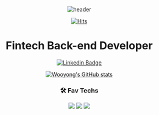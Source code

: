 <div align="center">
 
![header](https://capsule-render.vercel.app/api?type=cylinder&color=auto&height=150&section=header&text=WooYong%20An&fontSize=50&animation=twinkling)

[![Hits](https://hits.seeyoufarm.com/api/count/incr/badge.svg?url=https://github.com/anwoo99&count_bg=%23FFB60F&title_bg=%23555555&icon=&icon_color=%23E7E7E7&title=hits&edge_flat=false)](https://github.com/anwoo99)

# Fintech Back-end Developer
  [![Linkedin Badge](https://img.shields.io/badge/-LinkedIn-blue?style=flat-square&logo=Linkedin&logoColor=white&link=https://www.linkedin.com/in/%EC%9A%B0%EC%9A%A9-%EC%95%88-aa8842246?utm_source=share&utm_campaign=share_via&utm_content=profile&utm_medium=android_app)](https://www.linkedin.com/in/%EC%9A%B0%EC%9A%A9-%EC%95%88-aa8842246?utm_source=share&utm_campaign=share_via&utm_content=profile&utm_medium=android_app)
 
 [![Wooyong's GitHub stats](https://github-readme-stats.vercel.app/api?username=anwoo99&hide=stars)](https://github.com/anuraghazra/github-readme-stats)

### 🛠 Fav Techs
<img src="https://img.shields.io/badge/LINUX-FCC624?style=flat-square&logo=LINUX&logoColor=white"/></a> <img src="https://img.shields.io/badge/CISCO-1BA0D7?style=flat-square&logo=CISCO&logoColor=white"/></a>
<img src="https://img.shields.io/badge/Python-3766AB?style=flat-square&logo=Python&logoColor=white"/></a> 
</div>
